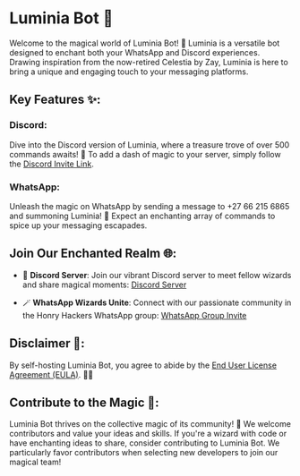 # Luminia Bot 🌟

Welcome to the magical world of Luminia Bot! 🚀 Luminia is a versatile bot designed to enchant both your WhatsApp and Discord experiences. Drawing inspiration from the now-retired Celestia by Zay, Luminia is here to bring a unique and engaging touch to your messaging platforms.

## Key Features ✨:

### Discord:
Dive into the Discord version of Luminia, where a treasure trove of over 500 commands awaits! 🎉 To add a dash of magic to your server, simply follow the [Discord Invite Link](https://discord.com/api/oauth2/authorize?client_id=1187824632506630295&permissions=8&scope=applications.commands%20bot).

### WhatsApp:
Unleash the magic on WhatsApp by sending a message to +27 66 215 6865 and summoning Luminia! 📲 Expect an enchanting array of commands to spice up your messaging escapades.

## Join Our Enchanted Realm 🌐:

- 🏰 **Discord Server**: Join our vibrant Discord server to meet fellow wizards and share magical moments: [Discord Server](discord.gg/fGWrSxDFas)
  
- 🪄 **WhatsApp Wizards Unite**: Connect with our passionate community in the Honry Hackers WhatsApp group: [WhatsApp Group Invite](https://chat.whatsapp.com/HBYPFeUQ20uLTIDNXDQYKb)

## Disclaimer 📜:

By self-hosting Luminia Bot, you agree to abide by the [End User License Agreement (EULA)](EULA). 🧙‍♂️

## Contribute to the Magic 🌈:

Luminia Bot thrives on the collective magic of its community! 🌟 We welcome contributors and value your ideas and skills. If you're a wizard with code or have enchanting ideas to share, consider contributing to Luminia Bot. We particularly favor contributors when selecting new developers to join our magical team!
